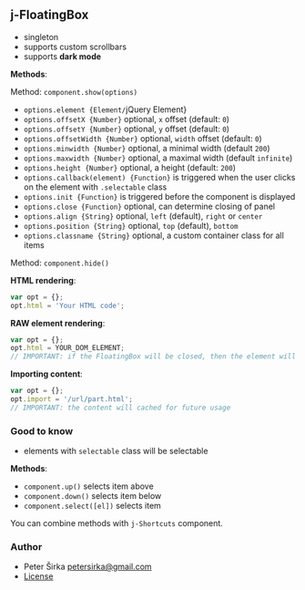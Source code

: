 ## j-FloatingBox

- singleton
- supports custom scrollbars
- supports __dark mode__

__Methods__:

Method: `component.show(options)`

- `options.element {Element/`jQuery Element}
- `options.offsetX {Number}` optional, `x` offset (default: `0`)
- `options.offsetY {Number}` optional, `y` offset (default: `0`)
- `options.offsetWidth {Number}` optional, `width` offset (default: `0`)
- `options.minwidth {Number}` optional, a minimal width (default `200`)
- `options.maxwidth {Number}` optional, a maximal width (default `infinite`)
- `options.height {Number}` optional, a height (default: `200`)
- `options.callback(element) {Function}` is triggered when the user clicks on the element with `.selectable` class
- `options.init {Function}` is triggered before the component is displayed
- `options.close {Function}` optional, can determine closing of panel
- `options.align {String}` optional, `left` (default), `right` or `center`
- `options.position {String}` optional, `top` (default), `bottom`
- `options.classname {String}` optional, a custom container class for all items

Method: `component.hide()`

__HTML rendering__:

```js
var opt = {};
opt.html = 'Your HTML code';
```

__RAW element rendering__:

```js
var opt = {};
opt.html = YOUR_DOM_ELEMENT;
// IMPORTANT: if the FloatingBox will be closed, then the element will be moved to the previous parent.
```

__Importing content__:

```js
var opt = {};
opt.import = '/url/part.html';
// IMPORTANT: the content will cached for future usage
```

### Good to know

- elements with `selectable` class will be selectable

__Methods__:

- `component.up()` selects item above
- `component.down()` selects item below
- `component.select([el])` selects item

You can combine methods with `j-Shortcuts` component.

### Author

- Peter Širka <petersirka@gmail.com>
- [License](https://www.totaljs.com/license/)
